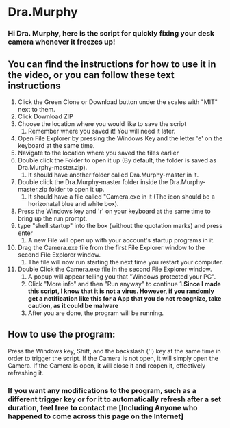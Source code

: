 # Dra.Murphy
### Hi Dra. Murphy, here is the script for quickly fixing your desk camera whenever it freezes up!
## You can find the instructions for how to use it in the video, or you can follow these text instructions
1. Click the Green Clone or Download button under the scales with "MIT" next to them.
1. Click Download ZIP
1. Choose the location where you would like to save the script
   1. Remember where you saved it! You will need it later.
1. Open File Explorer by pressing the Windows Key and the letter 'e' on the keyboard at the same time.
1. Navigate to the location where you saved the files earlier
1. Double click the Folder to open it up (By default, the folder is saved as Dra.Murphy-master.zip).
    1. It should have another folder called Dra.Murphy-master in it.
1. Double click the Dra.Murphy-master folder inside the Dra.Murphy-master.zip folder to open it up.
    1. It should have a file called "Camera.exe in it (The icon should be a horizonatal blue and white box).
1. Press the Windows key and 'r' on your keyboard at the same time to bring up the run prompt.
1. type "shell:startup" into the box (without the quotation marks) and press enter
   1. A new File will open up with your account's startup programs in it.
1. Drag the Camera.exe file from the first File Explorer window to the second File Explorer window.
   1. The file will now run starting the next time you restart your computer.
1. Double Click the Camera.exe file in the second File Explorer window.
   1. A popup will appear telling you that "Windows protected your PC".
   1. Click "More info" and then "Run anyway" to continue
   1.**Since I made this script, I know that it is not a virus. However, if you randomly get a notification like this for a App that you do not recognize, take caution, as it could be malware**
   1. After you are done, the program will be running.
## How to use the program:
Press the Windows key, Shift, and the backslash ('\') key at the same time in order to trigger the script. If the Camera is not open, it will simply open the Camera. If the Camera is open, it will close it and reopen it, effectively refreshing it.
### If you want any modifications to the program, such as a different trigger key or for it to automatically refresh after a set duration, feel free to contact me [Including Anyone who happened to come across this page on the Internet]
